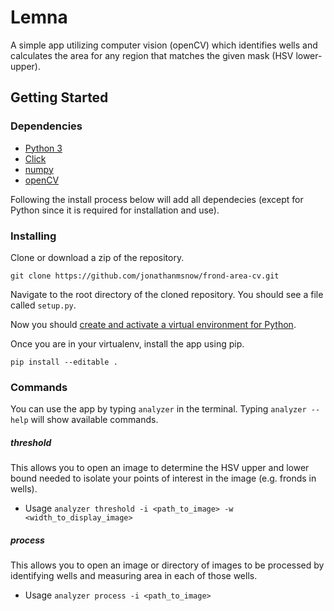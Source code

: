 # Lemna
A simple app utilizing computer vision (openCV) which identifies wells and calculates the area for any region that matches the given mask (HSV lower-upper).

## Getting Started

### Dependencies

* [Python 3](https://www.python.org/downloads/)
* [Click](https://click.palletsprojects.com/en/8.1.x/)
* [numpy](https://numpy.org/)
* [openCV](https://opencv.org/)

Following the install process below will add all dependecies (except for Python since it is required for installation and use).

### Installing

Clone or download a zip of the repository.

`git clone https://github.com/jonathanmsnow/frond-area-cv.git`

Navigate to the root directory of the cloned repository. You should see a file called `setup.py`.


Now you should [create and activate a virtual environment for Python](https://packaging.python.org/en/latest/guides/installing-using-pip-and-virtual-environments/). 

Once you are in your virtualenv, install the app using pip.

`pip install --editable .`

### Commands

You can use the app by typing `analyzer` in the terminal. Typing `analyzer --help` will show available commands.
##### threshold
This allows you to open an image to determine the HSV upper and lower bound needed to isolate your points of interest in the image (e.g. fronds in wells).

- Usage
  `analyzer threshold -i <path_to_image> -w <width_to_display_image>`

##### process
This allows you to open an image or directory of images to be processed by identifying wells and measuring area in each of those wells.

- Usage
  `analyzer process -i <path_to_image>`
